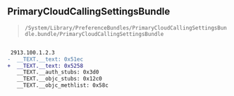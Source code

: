 ## PrimaryCloudCallingSettingsBundle

> `/System/Library/PreferenceBundles/PrimaryCloudCallingSettingsBundle.bundle/PrimaryCloudCallingSettingsBundle`

```diff

 2913.100.1.2.3
-  __TEXT.__text: 0x51ec
+  __TEXT.__text: 0x5258
   __TEXT.__auth_stubs: 0x3d0
   __TEXT.__objc_stubs: 0x12c0
   __TEXT.__objc_methlist: 0x58c

```
